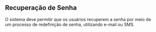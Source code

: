## Recuperação de Senha ##

O sistema deve permitir que os usuários recuperem a senha por meio de um processo de redefinição de senha, utilizando e-mail ou SMS.
